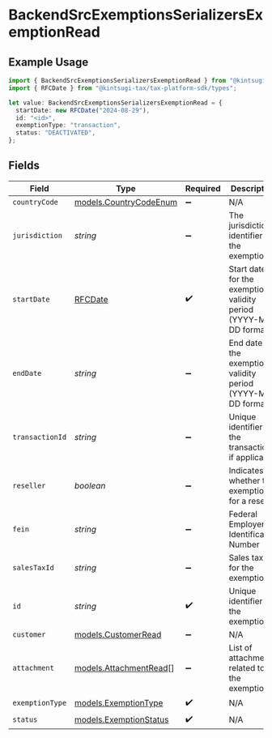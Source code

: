 # BackendSrcExemptionsSerializersExemptionRead

## Example Usage

```typescript
import { BackendSrcExemptionsSerializersExemptionRead } from "@kintsugi-tax/tax-platform-sdk/models";
import { RFCDate } from "@kintsugi-tax/tax-platform-sdk/types";

let value: BackendSrcExemptionsSerializersExemptionRead = {
  startDate: new RFCDate("2024-08-29"),
  id: "<id>",
  exemptionType: "transaction",
  status: "DEACTIVATED",
};
```

## Fields

| Field                                                            | Type                                                             | Required                                                         | Description                                                      |
| ---------------------------------------------------------------- | ---------------------------------------------------------------- | ---------------------------------------------------------------- | ---------------------------------------------------------------- |
| `countryCode`                                                    | [models.CountryCodeEnum](../models/countrycodeenum.md)           | :heavy_minus_sign:                                               | N/A                                                              |
| `jurisdiction`                                                   | *string*                                                         | :heavy_minus_sign:                                               | The jurisdiction identifier for the exemption                    |
| `startDate`                                                      | [RFCDate](../types/rfcdate.md)                                   | :heavy_check_mark:                                               | Start date for the exemption validity period (YYYY-MM-DD format) |
| `endDate`                                                        | *string*                                                         | :heavy_minus_sign:                                               | End date for the exemption validity period (YYYY-MM-DD format)   |
| `transactionId`                                                  | *string*                                                         | :heavy_minus_sign:                                               | Unique identifier for the transaction, if applicable             |
| `reseller`                                                       | *boolean*                                                        | :heavy_minus_sign:                                               | Indicates whether the exemption is for a reseller                |
| `fein`                                                           | *string*                                                         | :heavy_minus_sign:                                               | Federal Employer Identification Number                           |
| `salesTaxId`                                                     | *string*                                                         | :heavy_minus_sign:                                               | Sales tax ID for the exemption                                   |
| `id`                                                             | *string*                                                         | :heavy_check_mark:                                               | Unique identifier for the exemption                              |
| `customer`                                                       | [models.CustomerRead](../models/customerread.md)                 | :heavy_minus_sign:                                               | N/A                                                              |
| `attachment`                                                     | [models.AttachmentRead](../models/attachmentread.md)[]           | :heavy_minus_sign:                                               | List of attachments related to the exemption                     |
| `exemptionType`                                                  | [models.ExemptionType](../models/exemptiontype.md)               | :heavy_check_mark:                                               | N/A                                                              |
| `status`                                                         | [models.ExemptionStatus](../models/exemptionstatus.md)           | :heavy_check_mark:                                               | N/A                                                              |